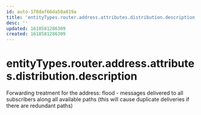 ```yaml
---
id: auto-178daf66da58a819a
title: 'entityTypes.router.address.attributes.distribution.description'
desc: ''
updated: 1618581286309
created: 1618581286309
---
```

# entityTypes.router.address.attributes.distribution.description

Forwarding treatment for the address: flood - messages delivered to all subscribers along all available paths (this will cause duplicate deliveries if there are redundant paths)